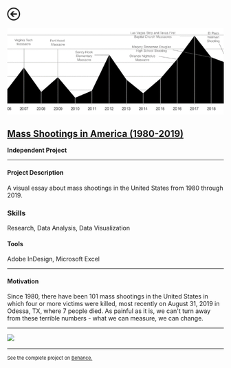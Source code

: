 [<img src="images/arrow_back.png?raw=true" width="30"/>](/data_science/index)

<img src="images/shootings_2.png?raw=true"/>

## [Mass Shootings in America (1980-2019)](https://www.behance.net/gallery/83830699/Mass-Shootings-in-America-%281980-2019%29)
**Independent Project**<br>

---

#### Project Description
A visual essay about mass shootings in the United States from 1980 through 2019.

### Skills 
Research, Data Analysis, Data Visualization

#### Tools 
Adobe InDesign, Microsoft Excel

---

#### Motivation

Since 1980, there have been 101 mass shootings in the United States in which four or more victims were killed, most recently on August 31, 2019 in Odessa, TX, where 7 people died. As painful as it is, we can't turn away from these terrible numbers - what we can measure, we can change.

---

<img src="images/shootings_1.png?raw=true"/>

---
<p style="font-size:11px">See the complete project on <a href="https://www.behance.net/gallery/83830699/Mass-Shootings-in-America-%281980-2019%29">Behance.</a></p>
